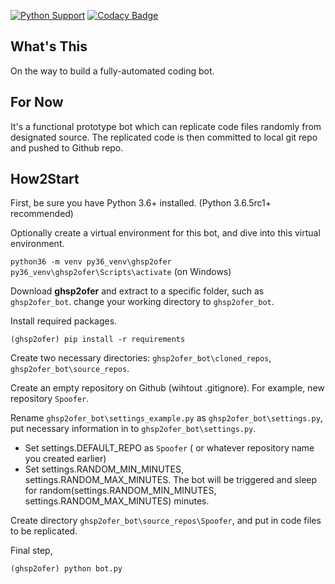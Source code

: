[![Python Support](https://img.shields.io/badge/python-3.6-blue.svg)]()
[![Codacy Badge](https://api.codacy.com/project/badge/Grade/79fdd815b4f740a39fc6ec4093493410)](https://www.codacy.com/app/seLain/ghsp2ofer?utm_source=github.com&amp;utm_medium=referral&amp;utm_content=seLain/ghsp2ofer&amp;utm_campaign=Badge_Grade)

## What's This 

On the way to build a fully-automated coding bot.

## For Now

It's a functional prototype bot which can replicate code files randomly from designated source.
The replicated code is then committed to local git repo and pushed to Github repo.

## How2Start

First, be sure you have Python 3.6+ installed. (Python 3.6.5rc1+ recommended)

Optionally create a virtual environment for this bot, and dive into this virtual environment.

`python36 -m venv py36_venv\ghsp2ofer`
`py36_venv\ghsp2ofer\Scripts\activate` (on Windows)

Download **ghsp2ofer** and extract to a specific folder, such as `ghsp2ofer_bot`. change your working directory to `ghsp2ofer_bot`.

Install required packages.

`(ghsp2ofer) pip install -r requirements`

Create two necessary directories: `ghsp2ofer_bot\cloned_repos`, `ghsp2ofer_bot\source_repos`.

Create an empty repository on Github (wihtout .gitignore). For example, new repository `Spoofer`.

Rename `ghsp2ofer_bot\settings_example.py` as `ghsp2ofer_bot\settings.py`, put necessary information in to `ghsp2ofer_bot\settings.py`.
 * Set settings.DEFAULT_REPO as `Spoofer` ( or whatever repository name you created earlier)
 * Set settings.RANDOM_MIN_MINUTES, settings.RANDOM_MAX_MINUTES. The bot will be triggered and sleep for random(settings.RANDOM_MIN_MINUTES, settings.RANDOM_MAX_MINUTES) minutes. 

Create directory `ghsp2ofer_bot\source_repos\Spoofer`, and put in code files to be replicated.

Final step,

`(ghsp2ofer) python bot.py`